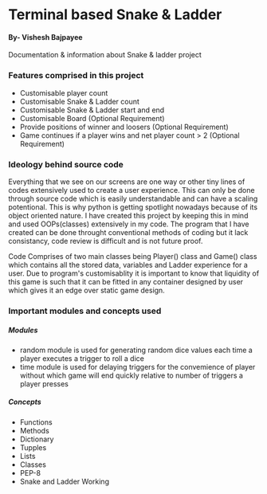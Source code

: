 # Terminal based Snake & Ladder
#### By- Vishesh Bajpayee
Documentation & information about Snake & ladder project 

### Features comprised in this project 
* Customisable player count 
* Customisable Snake & Ladder count
* Customisable Snake & Ladder start and end
* Customisable Board (Optional Requirement)
* Provide positions of winner and loosers (Optional Requirement)
* Game continues if a player wins and net player count > 2 (Optional Requirement)

### Ideology behind source code

Everything that we see on our screens are one way or other tiny lines of codes extensively used to create a user experience. This can only be done through
source code which is easily understandable and can have a scaling potentional. This is why python is getting spotlight nowadays because of its object oriented nature. 
I have created this project by keeping this in mind and used OOPs(classes) extensively in my code.  The program that I have created can be done throught conventional methods of coding but it lack consistancy, code review is difficult and is not future proof. 

Code Comprises of two main classes being Player() class and Game() class which contains all the stored data, variables and  Ladder experience for a user. Due to program's customisablity
it is important to know that liquidity of this game is such that it can be fitted in any container designed by user which gives it an edge over static game design. 

### Important modules and concepts used 
##### Modules
* random module is used for generating random dice values each time a player executes a trigger to roll a dice
* time module is used for delaying triggers for the convemience of player without which game will end quickly relative to number of triggers a player presses
##### Concepts
* Functions
* Methods  
* Dictionary
* Tupples
* Lists
* Classes
* PEP-8
* Snake and Ladder Working


